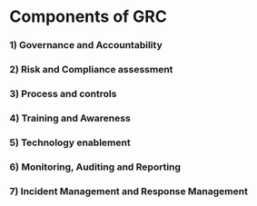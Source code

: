 # Components of GRC

### 1) Governance and Accountability

### 2) Risk and Compliance assessment

### 3) Process and controls

### 4) Training and Awareness

### 5) Technology enablement

### 6) Monitoring, Auditing and Reporting

### 7) Incident Management and Response Management
